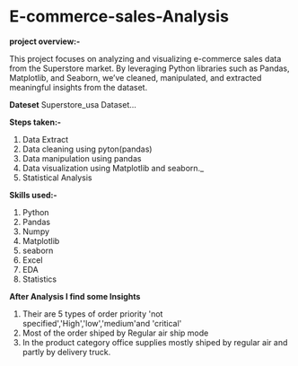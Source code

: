 # E-commerce-sales-Analysis
**project overview:-**

This project focuses on analyzing and visualizing e-commerce sales data from the Superstore market.
By leveraging Python libraries such as Pandas, Matplotlib, and Seaborn, we’ve cleaned, manipulated, and extracted meaningful insights from the dataset. 

**Dateset**
Superstore_usa Dataset...

**Steps taken:-**

1. Data Extract
2. Data cleaning using pyton(pandas)
3. Data manipulation using pandas
4. Data visualization using Matplotlib and seaborn._
5. Statistical Analysis

   
**Skills used:-**
 1. Python
 2. Pandas
 3. Numpy
 4. Matplotlib
 5. seaborn
 6. Excel
 7. EDA
 8. Statistics


**After Analysis I find some Insights**
1. Their are 5 types of order priority 'not specified','High','low','medium'and 'critical'
2. Most of the order shiped by Regular air ship mode
3. In the product category office supplies mostly shiped by regular air and partly by delivery truck.
 
